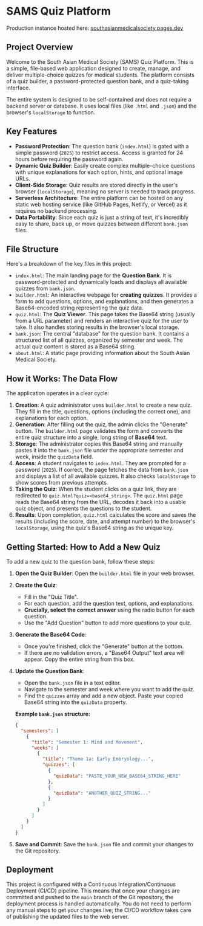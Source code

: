 # SAMS Quiz Platform

Production instance hosted here: [southasianmedicalsociety.pages.dev](https://southasianmedicalsociety.pages.dev/)

## Project Overview

Welcome to the South Asian Medical Society (SAMS) Quiz Platform. This is a simple, file-based web application designed to create, manage, and deliver multiple-choice quizzes for medical students. The platform consists of a quiz builder, a password-protected question bank, and a quiz-taking interface.

The entire system is designed to be self-contained and does not require a backend server or database. It uses local files (like `.html` and `.json`) and the browser's `localStorage` to function.

## Key Features

* **Password Protection**: The question bank (`index.html`) is gated with a simple password (`2025`) to restrict access. Access is granted for 24 hours before requiring the password again.
* **Dynamic Quiz Builder**: Easily create complex multiple-choice questions with unique explanations for each option, hints, and optional image URLs.
* **Client-Side Storage**: Quiz results are stored directly in the user's browser (`localStorage`), meaning no server is needed to track progress.
* **Serverless Architecture**: The entire platform can be hosted on any static web hosting service (like GitHub Pages, Netlify, or Vercel) as it requires no backend processing.
* **Data Portability**: Since each quiz is just a string of text, it's incredibly easy to share, back up, or move quizzes between different `bank.json` files.

## File Structure

Here's a breakdown of the key files in this project:

* `index.html`: The main landing page for the **Question Bank**. It is password-protected and dynamically loads and displays all available quizzes from `bank.json`.
* `builder.html`: An interactive webpage for **creating quizzes**. It provides a form to add questions, options, and explanations, and then generates a Base64-encoded string representing the quiz data.
* `quiz.html`: The **Quiz Viewer**. This page takes the Base64 string (usually from a URL parameter) and renders an interactive quiz for the user to take. It also handles storing results in the browser's local storage.
* `bank.json`: The central "database" for the question bank. It contains a structured list of all quizzes, organized by semester and week. The actual quiz content is stored as a Base64 string.
* `about.html`: A static page providing information about the South Asian Medical Society.

## How it Works: The Data Flow

The application operates in a clear cycle:

1.  **Creation**: A quiz administrator uses `builder.html` to create a new quiz. They fill in the title, questions, options (including the correct one), and explanations for each option.
2.  **Generation**: After filling out the quiz, the admin clicks the "Generate" button. The `builder.html` page validates the form and converts the entire quiz structure into a single, long string of **Base64** text.
3.  **Storage**: The administrator copies this Base64 string and manually pastes it into the `bank.json` file under the appropriate semester and week, inside the `quizData` field.
4.  **Access**: A student navigates to `index.html`. They are prompted for a password (`2025`). If correct, the page fetches the data from `bank.json` and displays a list of all available quizzes. It also checks `localStorage` to show scores from previous attempts.
5.  **Taking the Quiz**: When the student clicks on a quiz link, they are redirected to `quiz.html?quiz=<base64_string>`. The `quiz.html` page reads the Base64 string from the URL, decodes it back into a usable quiz object, and presents the questions to the student.
6.  **Results**: Upon completion, `quiz.html` calculates the score and saves the results (including the score, date, and attempt number) to the browser's `localStorage`, using the quiz's Base64 string as the unique key.


## Getting Started: How to Add a New Quiz

To add a new quiz to the question bank, follow these steps:

1.  **Open the Quiz Builder**: Open the `builder.html` file in your web browser.
2.  **Create the Quiz**:
    * Fill in the "Quiz Title".
    * For each question, add the question text, options, and explanations.
    * **Crucially, select the correct answer** using the radio button for each question.
    * Use the "Add Question" button to add more questions to your quiz.
3.  **Generate the Base64 Code**:
    * Once you're finished, click the "Generate" button at the bottom.
    * If there are no validation errors, a "Base64 Output" text area will appear. Copy the entire string from this box.
4.  **Update the Question Bank**:
    * Open the `bank.json` file in a text editor.
    * Navigate to the semester and week where you want to add the quiz.
    * Find the `quizzes` array and add a new object. Paste your copied Base64 string into the `quizData` property.

    **Example `bank.json` structure:**
    ```json
    {
      "semesters": [
        {
          "title": "Semester 1: Mind and Movement",
          "weeks": [
            {
              "title": "Theme 1a: Early Embryology...",
              "quizzes": [
                {
                  "quizData": "PASTE_YOUR_NEW_BASE64_STRING_HERE"
                },
                {
                  "quizData": "ANOTHER_QUIZ_STRING..."
                }
              ]
            }
          ]
        }
      ]
    }
    ```
5.  **Save and Commit**: Save the `bank.json` file and commit your changes to the Git repository.

## Deployment

This project is configured with a Continuous Integration/Continuous Deployment (CI/CD) pipeline. This means that once your changes are committed and pushed to the `main` branch of the Git repository, the deployment process is handled automatically. You do not need to perform any manual steps to get your changes live; the CI/CD workflow takes care of publishing the updated files to the web server.
